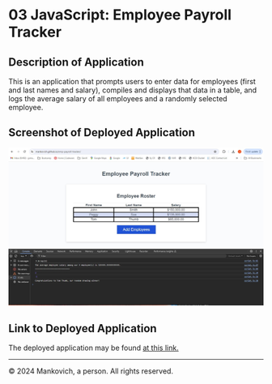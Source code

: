 # 03 JavaScript: Employee Payroll Tracker

## Description of Application

This is an application that prompts users to enter data for employees (first and last names and salary), compiles and displays that data in a table, and logs the average salary of all employees and a randomly selected employee. 

## Screenshot of Deployed Application

![Deployed application screenshot.](./README%20image/Screenshot%202024-07-01%20134622.jpg)

## Link to Deployed Application

The deployed application may be found [at this link.](http://mankovich.github.io/emp-payroll-tracker/)

---

&copy; 2024 Mankovich, a person. All rights reserved. 
